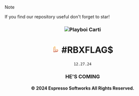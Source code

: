 > [!NOTE]
> If you find our repository useful don't forget to star!

<h3 align="center">
  <img src="assets/pbc.gif" width="256" alt="Playboi Carti">
</h3>

<h1 align="center"><img src="https://raw.githubusercontent.com/bloxstraplabs/bloxstrap/refs/heads/main/Images/Bloxstrap.png" width="24" alt="Playboi Carti"> #RBXFLAG$</h1>

<div align="center">

`12.27.24`

<h3 align="center">HE'S COMING</h3>

</div>
<h4 align="center">© 2024 Espresso Softworks All Rights Reserved.</h4>

